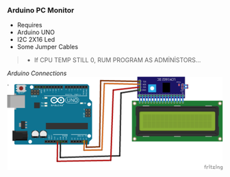 ### Arduino PC Monitor

- Requires
- Arduino UNO
- I2C 2X16 Led
- Some Jumper Cables
> - If CPU TEMP STILL 0, RUM PROGRAM AS ADMİNİSTORS...

*Arduino Connections*
![Connections](https://github.com/KaanAlper/Arduino-PC-Status/blob/main/ArduinoPcMonitor/Arduino%20Connections.png)
